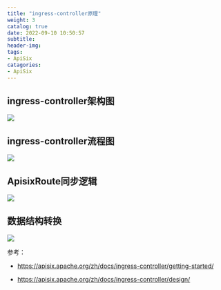 ```yaml
---
title: "ingress-controller原理"
weight: 3
catalog: true
date: 2022-09-10 10:50:57
subtitle:
header-img: 
tags:
- ApiSix
catagories:
- ApiSix
---
```


## ingress-controller架构图

![](https://res.cloudinary.com/dqxtn0ick/image/upload/v1661409689/article/kubernetes/network/apisix/scene.png)

## ingress-controller流程图

![](https://res.cloudinary.com/dqxtn0ick/image/upload/v1661409688/article/kubernetes/network/apisix/flow.png)

## ApisixRoute同步逻辑

![](https://res.cloudinary.com/dqxtn0ick/image/upload/v1661409688/article/kubernetes/network/apisix/sync-logic-controller.png)

## 数据结构转换

![](https://res.cloudinary.com/dqxtn0ick/image/upload/v1661409896/article/kubernetes/network/apisix/struct-compare.png)

参考：

- https://apisix.apache.org/zh/docs/ingress-controller/getting-started/

- https://apisix.apache.org/zh/docs/ingress-controller/design/
